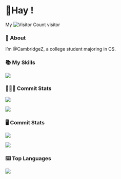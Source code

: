 # 👋Hay !
My ![Visitor Count](https://profile-counter.glitch.me/CambridgeZ/count.svg) visitor

### 👋 About 
I’m @CambridgeZ, a college student majoring in CS.


<!---
CamberidgeZhao/CamberidgeZhao is a ✨ special ✨ repository because its `README.md` (this file) appears on your GitHub profile.
You can click the Preview link to take a look at your changes.
--->

### 📚 My Skills

<p align=>
  <a href="https://skillicons.dev">
    <img src="https://skillicons.dev/icons?i=,git,html,css,js,latex,vscode,linux,md,mysql,github,py,c,cpp,java&perline=4" />
  </a>
</p>


###  👨🏻‍💻 Commit Stats

![](https://github-readme-stats.vercel.app/api?username=CambridgeZ&count_private=true&show_icons=true&theme=dark&show_owner=true)

![](https://github-profile-trophy.vercel.app/?username=CambridgeZ&theme=dark&row=1)

###  🖥 Commit Stats

![](https://github-readme-stats.vercel.app/api?username=AnoyiX&count_private=true&show_icons=true&theme=dark&show_owner=true)

![](https://github-profile-trophy.vercel.app/?username=AnoyiX&theme=dark&row=1)


###  ⌨️ Top Languages

![](https://github-readme-stats.vercel.app/api/top-langs/?username=CambridgeZ&layout=compact&theme=dark)
